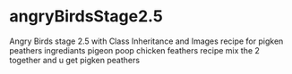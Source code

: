 # angryBirdsStage2.5
Angry Birds stage 2.5 with Class Inheritance and Images
recipe for pigken peathers
ingrediants
pigeon poop
chicken feathers
recipe
mix the 2 together and u get pigken peathers